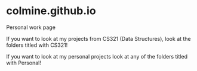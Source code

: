 # colmine.github.io
Personal work page

If you want to look at my projects from CS321 (Data Structures), look at the folders titled with CS321!

If you want to look at my personal projects look at any of the folders titled with Personal!
